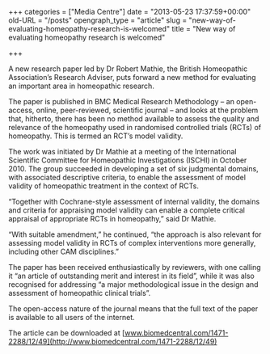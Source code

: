 +++
categories = ["Media Centre"]
date = "2013-05-23 17:37:59+00:00"
old-URL = "/posts"
opengraph_type = "article"
slug = "new-way-of-evaluating-homeopathy-research-is-welcomed"
title = "New way of evaluating homeopathy research is welcomed"

+++

A new research paper led by Dr Robert Mathie, the British Homeopathic Association’s Research Adviser, puts forward a new method for evaluating an important area in homeopathic research.

The paper is published in BMC Medical Research Methodology – an open-access, online, peer-reviewed, scientific journal – and looks at the problem that, hitherto, there has been no method available to assess the quality and relevance of the homeopathy used in randomised controlled trials (RCTs) of homeopathy. This is termed an RCT’s model validity.

The work was initiated by Dr Mathie at a meeting of the International Scientific Committee for Homeopathic Investigations (ISCHI) in October 2010. The group succeeded in developing a set of six judgmental domains, with associated descriptive criteria, to enable the assessment of model validity of homeopathic treatment in the context of RCTs.

“Together with Cochrane-style assessment of internal validity, the domains and criteria for appraising model validity can enable a complete critical appraisal of appropriate RCTs in homeopathy,” said Dr Mathie.

“With suitable amendment,” he continued, “the approach is also relevant for assessing model validity in RCTs of complex interventions more generally, including other CAM disciplines.”

The paper has been received enthusiastically by reviewers, with one calling it “an article of outstanding merit and interest in its field”, while it was also recognised for addressing “a major methodological issue in the design and assessment of homeopathic clinical trials”.

The open-access nature of the journal means that the full text of the paper is available to all users of the internet.

The article can be downloaded at [www.biomedcentral.com/1471-2288/12/49](http://www.biomedcentral.com/1471-2288/12/49)

